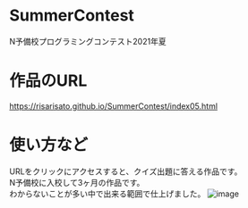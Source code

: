 # SummerContest
N予備校プログラミングコンテスト2021年夏
# 作品のURL
https://risarisato.github.io/SummerContest/index05.html
# 使い方など
URLをクリックにアクセスすると、クイズ出題に答える作品です。
<br>N予備校に入校して3ヶ月の作品です。
<br>わからないことが多い中で出来る範囲で仕上げました。
![image](https://user-images.githubusercontent.com/88628553/129486766-667375d5-4708-4609-95e5-ff398ae67045.png)
